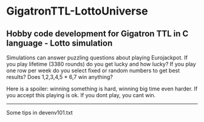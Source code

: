 # GigatronTTL-LottoUniverse
Hobby code development for Gigatron TTL in C language - Lotto simulation
---------------------------------------------------------------------------------------------------------------

Simulations can answer puzzling questions about playing Eurojackpot. If you play lifetime (3380 rounds) do you get lucky and how lucky? If you play one row per week do you select fixed or random numbers to get best results? Does 1,2,3,4,5 * 6,7 win anything?

Here is a spoiler: winning something is hard, winning big time even harder. If you accept this playing is ok. If you dont play, you cant win.

---------------------------------------------------------------------------------------------------------------

Some tips in devenv101.txt
